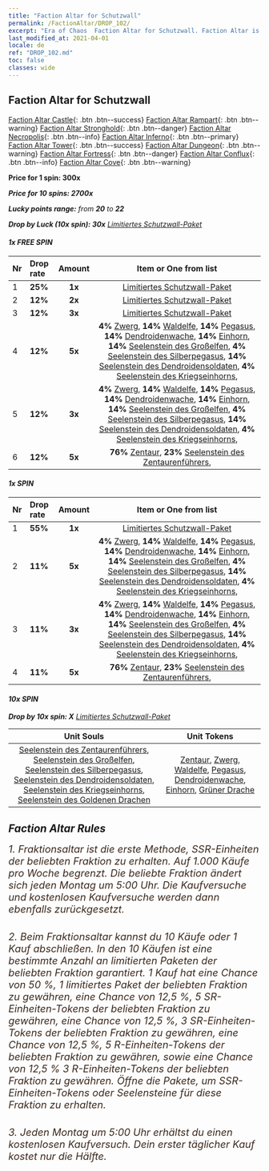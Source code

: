 ```yaml
---
title: "Faction Altar for Schutzwall"
permalink: /FactionAltar/DROP_102/
excerpt: "Era of Chaos  Faction Altar for Schutzwall. Faction Altar is the primary method for obtaining SSR units from the popular faction. Limited to 1,000 purchases each week. The popular faction changes at 05:00 every Monday. Purchase attempts and free purchase attempts will also reset then."
last_modified_at: 2021-04-01
locale: de
ref: "DROP_102.md"
toc: false
classes: wide
---
```


##  Faction Altar for **Schutzwall**

  [Faction Altar Castle](/de/FactionAltar/DROP_101/){: .btn .btn--success} [Faction Altar Rampart](/de/FactionAltar/DROP_102/){: .btn .btn--warning} [Faction Altar Stronghold](/de/FactionAltar/DROP_103/){: .btn .btn--danger} [Faction Altar Necropolis](/de/FactionAltar/DROP_104/){: .btn .btn--info} [Faction Altar Inferno](/de/FactionAltar/DROP_105/){: .btn .btn--primary} [Faction Altar Tower](/de/FactionAltar/DROP_106/){: .btn .btn--success} [Faction Altar Dungeon](/de/FactionAltar/DROP_107/){: .btn .btn--warning} [Faction Altar Fortress](/de/FactionAltar/DROP_108/){: .btn .btn--danger} [Faction Altar Conflux](/de/FactionAltar/DROP_109/){: .btn .btn--info} [Faction Altar Cove](/de/FactionAltar/DROP_112/){: .btn .btn--warning} 

  **Price for 1 spin: 300x** <i class="fas fa-gem"/>

  **Price for 10 spins: 2700x** <i class="fas fa-gem"/>

  **Lucky points range:** from **20** to **22**

  **Drop by Luck (10x spin): 30x** [Limitiertes Schutzwall-Paket](/de/Items/con_2101/)

####  1x FREE SPIN 

  |    Nr    |  Drop rate  |  Amount   |   Item or One from list  |
  |:---------|:------------|:---------:|:------------------------:|
  | 1 | **25%** | **1x** | [Limitiertes Schutzwall-Paket](/de/Items/con_2101/) |
  | 2 | **12%** | **2x** | [Limitiertes Schutzwall-Paket](/de/Items/con_2101/) |
  | 3 | **12%** | **3x** | [Limitiertes Schutzwall-Paket](/de/Items/con_2101/) |
  | 4 | **12%** | **5x** |  **4%** [Zwerg](/de/Items/unt_200/),  **14%** [Waldelfe](/de/Items/unt_201/),  **14%** [Pegasus](/de/Items/unt_202/),  **14%** [Dendroidenwache](/de/Items/unt_203/),  **14%** [Einhorn](/de/Items/unt_204/),  **14%** [Seelenstein des Großelfen](/de/Items/unt_291/),  **4%** [Seelenstein des Silberpegasus](/de/Items/unt_292/),  **14%** [Seelenstein des Dendroidensoldaten](/de/Items/unt_293/),  **4%** [Seelenstein des Kriegseinhorns](/de/Items/unt_294/),  |
  | 5 | **12%** | **3x** |  **4%** [Zwerg](/de/Items/unt_200/),  **14%** [Waldelfe](/de/Items/unt_201/),  **14%** [Pegasus](/de/Items/unt_202/),  **14%** [Dendroidenwache](/de/Items/unt_203/),  **14%** [Einhorn](/de/Items/unt_204/),  **14%** [Seelenstein des Großelfen](/de/Items/unt_291/),  **4%** [Seelenstein des Silberpegasus](/de/Items/unt_292/),  **14%** [Seelenstein des Dendroidensoldaten](/de/Items/unt_293/),  **4%** [Seelenstein des Kriegseinhorns](/de/Items/unt_294/),  |
  | 6 | **12%** | **5x** |  **76%** [Zentaur](/de/Items/unt_199/),  **23%** [Seelenstein des Zentaurenführers](/de/Items/unt_290/),  |


####  1x SPIN 

  |    Nr    |  Drop rate  |  Amount   |   Item or One from list  |
  |:---------|:------------|:---------:|:------------------------:|
  | 1 | **55%** | **1x** | [Limitiertes Schutzwall-Paket](/de/Items/con_2101/) |
  | 2 | **11%** | **5x** |  **4%** [Zwerg](/de/Items/unt_200/),  **14%** [Waldelfe](/de/Items/unt_201/),  **14%** [Pegasus](/de/Items/unt_202/),  **14%** [Dendroidenwache](/de/Items/unt_203/),  **14%** [Einhorn](/de/Items/unt_204/),  **14%** [Seelenstein des Großelfen](/de/Items/unt_291/),  **4%** [Seelenstein des Silberpegasus](/de/Items/unt_292/),  **14%** [Seelenstein des Dendroidensoldaten](/de/Items/unt_293/),  **4%** [Seelenstein des Kriegseinhorns](/de/Items/unt_294/),  |
  | 3 | **11%** | **3x** |  **4%** [Zwerg](/de/Items/unt_200/),  **14%** [Waldelfe](/de/Items/unt_201/),  **14%** [Pegasus](/de/Items/unt_202/),  **14%** [Dendroidenwache](/de/Items/unt_203/),  **14%** [Einhorn](/de/Items/unt_204/),  **14%** [Seelenstein des Großelfen](/de/Items/unt_291/),  **4%** [Seelenstein des Silberpegasus](/de/Items/unt_292/),  **14%** [Seelenstein des Dendroidensoldaten](/de/Items/unt_293/),  **4%** [Seelenstein des Kriegseinhorns](/de/Items/unt_294/),  |
  | 4 | **11%** | **5x** |  **76%** [Zentaur](/de/Items/unt_199/),  **23%** [Seelenstein des Zentaurenführers](/de/Items/unt_290/),  |


####  10x SPIN 

  **Drop by 10x spin: X** [Limitiertes Schutzwall-Paket](/de/Items/con_2101/)

  |    Unit Souls    |  Unit Tokens  |
  |:----------------:|:-------------:|
  | [Seelenstein des Zentaurenführers](/de/Items/unt_290/), [Seelenstein des Großelfen](/de/Items/unt_291/), [Seelenstein des Silberpegasus](/de/Items/unt_292/), [Seelenstein des Dendroidensoldaten](/de/Items/unt_293/), [Seelenstein des Kriegseinhorns](/de/Items/unt_294/), [Seelenstein des Goldenen Drachen](/de/Items/unt_295/) | [Zentaur](/de/Items/unt_199/), [Zwerg](/de/Items/unt_200/), [Waldelfe](/de/Items/unt_201/), [Pegasus](/de/Items/unt_202/), [Dendroidenwache](/de/Items/unt_203/), [Einhorn](/de/Items/unt_204/), [Grüner Drache](/de/Items/unt_205/) |



## Faction Altar Rules

  <span style="color: #3c2a1e;font-size:20px">1. Fraktionsaltar ist die erste Methode, SSR-Einheiten der beliebten Fraktion zu erhalten. Auf 1.000 Käufe pro Woche begrenzt. Die beliebte Fraktion ändert sich jeden Montag um 5:00 Uhr. Die Kaufversuche und kostenlosen Kaufversuche werden dann ebenfalls zurückgesetzt.</span><br/>

<br/>  <span style="color: #3c2a1e;font-size:20px">2. Beim Fraktionsaltar kannst du 10 Käufe oder 1 Kauf abschließen. In den 10 Käufen ist eine bestimmte Anzahl an limitierten Paketen der beliebten Fraktion garantiert. 1 Kauf hat eine Chance von 50 %, 1 limitiertes Paket der beliebten Fraktion zu gewähren, eine Chance von 12,5 %, 5 SR-Einheiten-Tokens der beliebten Fraktion zu gewähren, eine Chance von 12,5 %, 3 SR-Einheiten-Tokens der beliebten Fraktion zu gewähren, eine Chance von 12,5 %, 5 R-Einheiten-Tokens der beliebten Fraktion zu gewähren, sowie eine Chance von 12,5 % 3 R-Einheiten-Tokens der beliebten Fraktion zu gewähren. Öffne die Pakete, um SSR-Einheiten-Tokens oder Seelensteine für diese Fraktion zu erhalten.</span>

<br/>  <span style="color: #3c2a1e;font-size:20px">3. Jeden Montag um 5:00 Uhr erhältst du einen kostenlosen Kaufversuch. Dein erster täglicher Kauf kostet nur die Hälfte.</span><br/>

<br/>